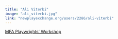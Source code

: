 ```yaml
---
title: "Ali Viterbi"
image: "ali_viterbi.jpg"
link: "newplayexchange.org/users/2286/ali-viterbi"
---
```


[MFA Playwrights’ Workshop](/programs/mfa-playwrights-workshop)